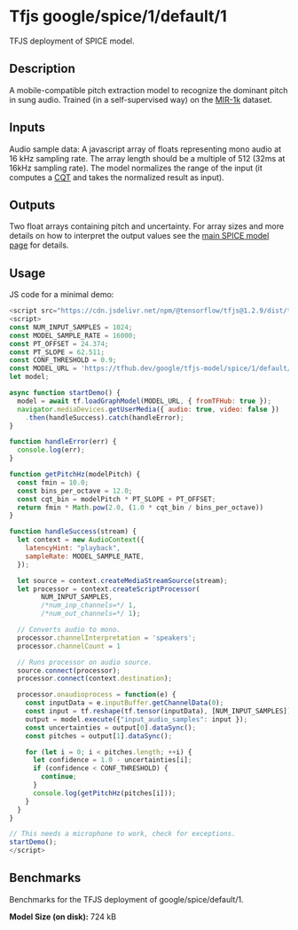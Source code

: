 # Tfjs google/spice/1/default/1

TFJS deployment of SPICE model.

<!-- parent-model: google/spice/1 -->

## Description

A mobile-compatible pitch extraction model to recognize the dominant pitch in
sung audio. Trained (in a self-supervised way) on the
[MIR-1k](https://sites.google.com/site/unvoicedsoundseparation/mir-1k) dataset.

## Inputs

Audio sample data: A javascript array of floats representing mono audio at 16
kHz sampling rate. The array length should be a multiple of 512 (32ms at 16kHz
sampling rate). The model normalizes the range of the input (it computes a
[CQT](https://en.wikipedia.org/wiki/Constant-Q_transform) and takes the
normalized result as input).

## Outputs

Two float arrays containing pitch and uncertainty. For array sizes and more
details on how to interpret the output values see the
[main SPICE model page](https://tfhub.dev/google/spice/1) for details.

## Usage
JS code for a minimal demo:

```js
<script src="https://cdn.jsdelivr.net/npm/@tensorflow/tfjs@1.2.9/dist/tf.min.js"></script>
<script>
const NUM_INPUT_SAMPLES = 1024;
const MODEL_SAMPLE_RATE = 16000;
const PT_OFFSET = 24.374;
const PT_SLOPE = 62.511;
const CONF_THRESHOLD = 0.9;
const MODEL_URL = 'https://tfhub.dev/google/tfjs-model/spice/1/default/1'
let model;

async function startDemo() {
  model = await tf.loadGraphModel(MODEL_URL, { fromTFHub: true });
  navigator.mediaDevices.getUserMedia({ audio: true, video: false })
    .then(handleSuccess).catch(handleError);
}

function handleError(err) {
  console.log(err);
}

function getPitchHz(modelPitch) {
  const fmin = 10.0;
  const bins_per_octave = 12.0;
  const cqt_bin = modelPitch * PT_SLOPE + PT_OFFSET;
  return fmin * Math.pow(2.0, (1.0 * cqt_bin / bins_per_octave))
}

function handleSuccess(stream) {
  let context = new AudioContext({
    latencyHint: "playback",
    sampleRate: MODEL_SAMPLE_RATE,
  });

  let source = context.createMediaStreamSource(stream);
  let processor = context.createScriptProcessor(
        NUM_INPUT_SAMPLES,
        /*num_inp_channels=*/ 1,
        /*num_out_channels=*/ 1);

  // Converts audio to mono.
  processor.channelInterpretation = 'speakers';
  processor.channelCount = 1

  // Runs processor on audio source.
  source.connect(processor);
  processor.connect(context.destination);

  processor.onaudioprocess = function(e) {
    const inputData = e.inputBuffer.getChannelData(0);
    const input = tf.reshape(tf.tensor(inputData), [NUM_INPUT_SAMPLES])
    output = model.execute({"input_audio_samples": input });
    const uncertainties = output[0].dataSync();
    const pitches = output[1].dataSync();

    for (let i = 0; i < pitches.length; ++i) {
      let confidence = 1.0 - uncertainties[i];
      if (confidence < CONF_THRESHOLD) {
        continue;
      }
      console.log(getPitchHz(pitches[i]));
    }
  }
}

// This needs a microphone to work, check for exceptions.
startDemo();
</script>
```

## Benchmarks

Benchmarks for the TFJS deployment of google/spice/default/1.

**Model Size (on disk):** 724 kB
